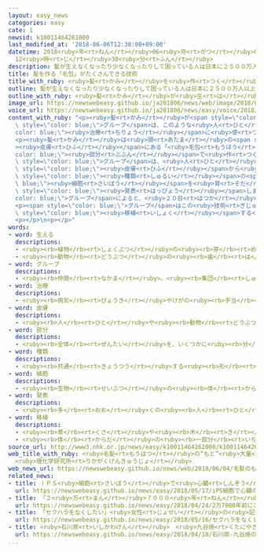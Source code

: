 ```yaml
---
layout: easy_news
categories: easy
cate: 1
newsid: k10011464261000
last_modified_at: '2018-06-06T12:30:00+09:00'
datetime: 2018<ruby>年<rt>ねん</rt></ruby>06<ruby>月<rt>がつ</rt></ruby>06<ruby>日<rt>にち</rt></ruby>
  12<ruby>時<rt>じ</rt></ruby>30<ruby>分<rt>ふん</rt></ruby>
description: 髪が生えなくなったり少なくなったりして困っている人は日本に２５００万人以上いると言われています。
title: 髪を作る「毛包」がたくさんできる技術
title_with_ruby: <ruby>髪<rt>かみ</rt></ruby>を<ruby>作<rt>つく</rt></ruby>る「<ruby>毛包<rt>もうほう</rt></ruby>」がたくさんできる<ruby>技術<rt>ぎじゅつ</rt></ruby>
outline: 髪が生えなくなったり少なくなったりして困っている人は日本に２５００万人以上いると言われています。
outline_with_ruby: <ruby>髪<rt>かみ</rt></ruby>が<ruby>生<rt>は</rt></ruby>えなくなったり<ruby>少<rt>すく</rt></ruby>なくなったりして<ruby>困<rt>こま</rt></ruby>っている<ruby>人<rt>ひと</rt></ruby>は<ruby>日本<rt>にっぽん</rt></ruby>に２５００<ruby>万<rt>まん</rt></ruby><ruby>人<rt>にん</rt></ruby><ruby>以上<rt>いじょう</rt></ruby>いると<ruby>言<rt>い</rt></ruby>われています。
image_url: https://newswebeasy.github.io/ja201806/news/web/image/2018/06/04/K10011464261_1806041744_1806041748_01_03.jpg
voice_url: https://newswebeasy.github.io/ja201806/news/easy/voice/2018/06/06/k10011464261000.mp4
content_with_ruby: "<p><ruby>髪<rt>かみ</rt></ruby>が<span style=\"color: blue;\"><ruby>生<rt>は</rt></ruby>え</span>なくなったり<ruby>少<rt>すく</rt></ruby>なくなったりして<ruby>困<rt>こま</rt></ruby>っている<ruby>人<rt>ひと</rt></ruby>は<ruby>日本<rt>にっぽん</rt></ruby>に２５００<ruby>万<rt>まん</rt></ruby><ruby>人<rt>にん</rt></ruby><ruby>以上<rt>いじょう</rt></ruby>いると<ruby>言<rt>い</rt></ruby>われています。<ruby>理化学研究所<rt>りかがくけんきゅうしょ</rt></ruby>などの<span\
  \ style=\"color: blue;\">グループ</span>は、このような<ruby>人<rt>ひと</rt></ruby>たちの<span style=\"\
  color: blue;\"><ruby>治療<rt>ちりょう</rt></ruby></span>に<ruby>使<rt>つか</rt></ruby>う<ruby>新<rt>あたら</rt></ruby>しい<ruby>技術<rt>ぎじゅつ</rt></ruby>を<ruby>研究<rt>けんきゅう</rt></ruby>しています。</p>\n\
  <p><ruby>髪<rt>かみ</rt></ruby>は<ruby>頭<rt>あたま</rt></ruby>の<span style=\"color: blue;\"\
  ><ruby>皮膚<rt>ひふ</rt></ruby></span>にある「<ruby>毛包<rt>もうほう</rt></ruby>」という<span style=\"\
  color: blue;\"><ruby>部分<rt>ぶぶん</rt></ruby></span>で<ruby>作<rt>つく</rt></ruby>られます。<span\
  \ style=\"color: blue;\">グループ</span>は、<ruby>人<rt>ひと</rt></ruby>の<ruby>頭<rt>あたま</rt></ruby>の<span\
  \ style=\"color: blue;\"><ruby>皮膚<rt>ひふ</rt></ruby></span>から<ruby>取<rt>と</rt></ruby>った３<span\
  \ style=\"color: blue;\"><ruby>種類<rt>しゅるい</rt></ruby></span>の<span style=\"color:\
  \ blue;\"><ruby>細胞<rt>さいぼう</rt></ruby></span>を<ruby>育<rt>そだ</rt></ruby>てて、<ruby>毛包<rt>もうほう</rt></ruby>をたくさん<ruby>作<rt>つく</rt></ruby>る<ruby>技術<rt>ぎじゅつ</rt></ruby>を<span\
  \ style=\"color: blue;\"><ruby>発表<rt>はっぴょう</rt></ruby></span>しました。<span style=\"\
  color: blue;\">グループ</span>によると、<ruby>２０日<rt>はつか</rt></ruby>ぐらいで５０００の<ruby>毛包<rt>もうほう</rt></ruby>ができます。５０００の<ruby>毛包<rt>もうほう</rt></ruby>で<ruby>髪<rt>かみ</rt></ruby>を１<ruby>万<rt>まん</rt></ruby><ruby>本<rt>ぼん</rt></ruby>ぐらい<ruby>作<rt>つく</rt></ruby>ることができます。</p>\n\
  <p><span style=\"color: blue;\">グループ</span>はこの<ruby>技術<rt>ぎじゅつ</rt></ruby>が<ruby>安全<rt>あんぜん</rt></ruby>かどうか<ruby>調<rt>しら</rt></ruby>べるため、<ruby>作<rt>つく</rt></ruby>った<ruby>毛包<rt>もうほう</rt></ruby>を<ruby>動物<rt>どうぶつ</rt></ruby>に<span\
  \ style=\"color: blue;\"><ruby>移植<rt>いしょく</rt></ruby></span>する<ruby>試験<rt>しけん</rt></ruby>を７<ruby>月<rt>がつ</rt></ruby>に<ruby>始<rt>はじ</rt></ruby>めることにしています。</p>\n\
  <p></p>\n<p></p>"
words:
- word: 生える
  descriptions:
  - <ruby><rb>植物</rb><rt>しょくぶつ</rt></ruby>の<ruby><rb>芽</rb><rt>め</rt></ruby>や<ruby><rb>根</rb><rt>ね</rt></ruby>が<ruby><rb>出</rb><rt>で</rt></ruby>る。また、のびて<ruby><rb>育</rb><rt>そだ</rt></ruby>つ。
  - <ruby><rb>動物</rb><rt>どうぶつ</rt></ruby>の<ruby><rb>歯</rb><rt>は</rt></ruby>やひげ、<ruby><rb>毛</rb><rt>け</rt></ruby>がのび<ruby><rb>出</rb><rt>で</rt></ruby>る。
- word: グループ
  descriptions:
  - <ruby><rb>仲間</rb><rt>なかま</rt></ruby>。<ruby><rb>集団</rb><rt>しゅうだん</rt></ruby>。
- word: 治療
  descriptions:
  - <ruby><rb>病気</rb><rt>びょうき</rt></ruby>やけがの<ruby><rb>手当</rb><rt>てあ</rt></ruby>てをして<ruby><rb>治</rb><rt>なお</rt></ruby>すこと。
- word: 皮膚
  descriptions:
  - <ruby><rb>人</rb><rt>ひと</rt></ruby>や<ruby><rb>動物</rb><rt>どうぶつ</rt></ruby>の<ruby><rb>体</rb><rt>からだ</rt></ruby>を<ruby><rb>包</rb><rt>つつ</rt></ruby>んでいる<ruby><rb>皮</rb><rt>かわ</rt></ruby>。<ruby><rb>肌</rb><rt>はだ</rt></ruby>。
- word: 部分
  descriptions:
  - <ruby><rb>全体</rb><rt>ぜんたい</rt></ruby>を、いくつかに<ruby><rb>分</rb><rt>わ</rt></ruby>けたものの<ruby><rb>一</rb><rt>ひと</rt></ruby>つ。
- word: 種類
  descriptions:
  - <ruby><rb>共通</rb><rt>きょうつう</rt></ruby>する<ruby><rb>形</rb><rt>かたち</rt></ruby>や<ruby><rb>性質</rb><rt>せいしつ</rt></ruby>によって<ruby><rb>分</rb><rt>わ</rt></ruby>けたもの。
- word: 細胞
  descriptions:
  - <ruby><rb>生物</rb><rt>せいぶつ</rt></ruby>の<ruby><rb>体</rb><rt>からだ</rt></ruby>を<ruby><rb>組</rb><rt>く</rt></ruby>み<ruby><rb>立</rb><rt>た</rt></ruby>てている、いちばん<ruby><rb>小</rb><rt>ちい</rt></ruby>さい<ruby><rb>単位</rb><rt>たんい</rt></ruby>。
- word: 発表
  descriptions:
  - <ruby><rb>多</rb><rt>おお</rt></ruby>くの<ruby><rb>人</rb><rt>ひと</rt></ruby>に<ruby><rb>広</rb><rt>ひろ</rt></ruby>く<ruby><rb>知</rb><rt>し</rt></ruby>らせること。
- word: 移植
  descriptions:
  - <ruby><rb>草</rb><rt>くさ</rt></ruby>や<ruby><rb>木</rb><rt>き</rt></ruby>を、ほかの<ruby><rb>場所</rb><rt>ばしょ</rt></ruby>に<ruby><rb>植</rb><rt>う</rt></ruby>えかえること。
  - <ruby><rb>体</rb><rt>からだ</rt></ruby>の<ruby><rb>一部分</rb><rt>いちぶぶん</rt></ruby>を、ほかの<ruby><rb>部分</rb><rt>ぶぶん</rt></ruby>やほかの<ruby><rb>人</rb><rt>ひと</rt></ruby>に<ruby><rb>移</rb><rt>うつ</rt></ruby>しかえること。
source_url: http://www3.nhk.or.jp/news/easy/k10011464261000/k10011464261000.html
web_title_with_ruby: <ruby>毛髪<rt>もうはつ</rt></ruby>の“もと”<ruby>大量<rt>たいりょう</rt></ruby>に<ruby>作<rt>つく</rt></ruby>る<ruby>技術<rt>ぎじゅつ</rt></ruby>を<ruby>開発<rt>かいはつ</rt></ruby>
  <ruby>理化学研究所<rt>りかがくけんきゅうじょ</rt></ruby>
web_news_url: https://newswebeasy.github.io/news/web/2018/06/04/毛髪のもと大量に作る技術を開発-理化学研究所
related_news:
- title: ｉＰＳ<ruby>細胞<rt>さいぼう</rt></ruby>で<ruby>心臓<rt>しんぞう</rt></ruby>の<ruby>病気<rt>びょうき</rt></ruby>の<ruby>治療<rt>ちりょう</rt></ruby>をすることが<ruby>決<rt>き</rt></ruby>まる
  url: https://newswebeasy.github.io/news/easy/2018/05/17/iPS細胞で心臓の病気の治療をすることが決まる
- title: 「２<ruby>万<rt>まん</rt></ruby>７０００<ruby>年<rt>ねん</rt></ruby><ruby>前<rt>まえ</rt></ruby>にこのような<ruby>顔<rt>かお</rt></ruby>の<ruby>人<rt>ひと</rt></ruby>が<ruby>日本<rt>にっぽん</rt></ruby>にいた」
  url: https://newswebeasy.github.io/news/easy/2018/04/24/2万7000年前にこのような顔の人が日本にいた
- title: 「セクハラをなくしたい」<ruby>女性<rt>じょせい</rt></ruby>の<ruby>記者<rt>きしゃ</rt></ruby>がグループを<ruby>作<rt>つく</rt></ruby>る
  url: https://newswebeasy.github.io/news/easy/2018/05/16/セクハラをなくしたい女性の記者がグループを作る
- title: <ruby>石川県<rt>いしかわけん</rt></ruby>　<ruby>九谷焼<rt>くたにやき</rt></ruby>のアクセサリーを<ruby>自動販売機<rt>じどうはんばいき</rt></ruby>で<ruby>売<rt>う</rt></ruby>る
  url: https://newswebeasy.github.io/news/easy/2018/04/18/石川県-九谷焼のアクセサリーを自動販売機で売る
...
```

